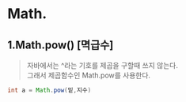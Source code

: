 # Math.

## 1.Math.pow()  [멱급수]
>자바에서는 ^라는 기호를 제곱을 구할때 쓰지 않는다.<br>그래서 제곱함수인 Math.pow를 사용한다.
```java 
int a = Math.pow(밑,지수)
```